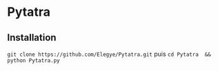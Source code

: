 # Pytatra

## Installation

```git clone https://github.com/Elegye/Pytatra.git``` puis ```cd Pytatra  && python Pytatra.py```
